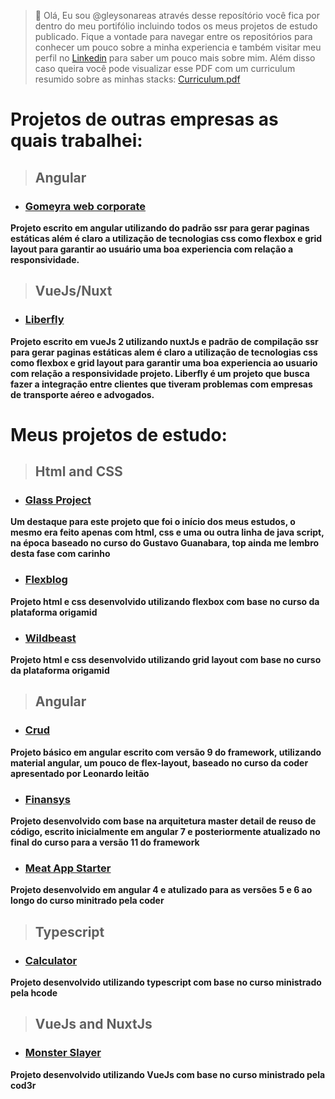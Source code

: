 > 👋 Olá, Eu sou @gleysonareas através desse reposítório você fica por dentro do meu portifólio incluindo todos os meus projetos de estudo publicado. Fique a vontade para navegar entre os repositórios para conhecer um pouco sobre a minha experiencia e também visitar meu perfil no [Linkedin](https://www.linkedin.com/in/gleyson-areas-da-silva-a2b79b115/) para saber um pouco mais sobre mim. Além disso caso queira você pode visualizar esse PDF com um curriculum resumido sobre as minhas stacks: [Curriculum.pdf](https://github.com/gleysonareas/gleysonareas/files/10388259/Curriculum.Gleyson.pdf)


# Projetos de outras empresas as quais trabalhei:

> ## Angular

- ### [Gomeyra web corporate](https://www.gomeyra.com/)

**Projeto escrito em angular utilizando do padrão ssr para gerar paginas estáticas além é claro a utilização de tecnologias css como flexbox e grid layout para garantir ao usuário uma boa experiencia com relação a responsividade.**


> ## VueJs/Nuxt

- ### [Liberfly](https://www.liberfly.com.br/)

**Projeto escrito em vueJs 2 utilizando nuxtJs e padrão de compilação ssr para gerar paginas estáticas alem é claro a utilização de tecnologias css como flexbox e grid layout para garantir uma boa experiencia ao usuario com relação a responsividade projeto. Liberfly é um projeto que busca fazer a integração entre clientes que tiveram problemas com empresas de transporte aéreo e advogados.**

# Meus projetos de estudo:

> ## Html and CSS

- ### [Glass Project](https://gleysonareas.github.io/glass-project/)

**Um destaque para este projeto que foi o início dos meus estudos, o mesmo era feito apenas com html, css e uma ou outra linha de java script, na época baseado no curso do Gustavo Guanabara, top ainda me lembro desta fase com carinho**

- ### [Flexblog](https://gleysonareas.github.io/flexblog/)

**Projeto html e css desenvolvido utilizando flexbox com base no curso da plataforma origamid**

- ### [Wildbeast](https://gleysonareas.github.io/wildbeast/)

**Projeto html e css desenvolvido utilizando grid layout com base no curso da plataforma origamid**


> ## Angular

- ### [Crud](https://gleysonareas.github.io/crud/)

**Projeto básico em angular escrito com versão 9 do framework, utilizando material angular, um pouco de flex-layout, baseado no curso da coder apresentado por Leonardo leitão**

- ### [Finansys](https://gleysonareas.github.io/finansys/)

**Projeto desenvolvido com base na arquitetura master detail de reuso de código, escrito inicialmente em angular 7 e posteriormente atualizado no final do curso para a versão 11 do framework**

- ### [Meat App Starter](https://gleysonareas.github.io/meat-app-starter/)

**Projeto desenvolvido em angular 4 e atulizado para as versões 5 e 6 ao longo do curso minitrado pela coder**


> ## Typescript

- ### [Calculator](https://gleysonareas.github.io/calculator/)

**Projeto desenvolvido utilizando typescript com base no curso ministrado pela hcode**

> ## VueJs and NuxtJs

- ### [Monster Slayer](https://gleysonareas.github.io/monster-slayer/)

**Projeto desenvolvido utilizando VueJs com base no curso ministrado pela cod3r**

<!---
gleysonareas/gleysonareas é um repositório ✨ especial ✨ porque seu `README.md` (este arquivo) aparece no seu perfil do GitHub.
Você pode clicar no link Visualizar para ver suas alterações.
--->
